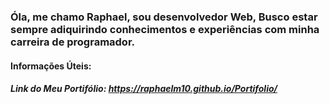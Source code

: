 ### Óla, me chamo Raphael, sou desenvolvedor Web, Busco estar sempre adiquirindo conhecimentos e experiências com minha carreira de programador.

#### Informações Úteis:

##### Link do Meu Portifólio: https://raphaelm10.github.io/Portifolio/
